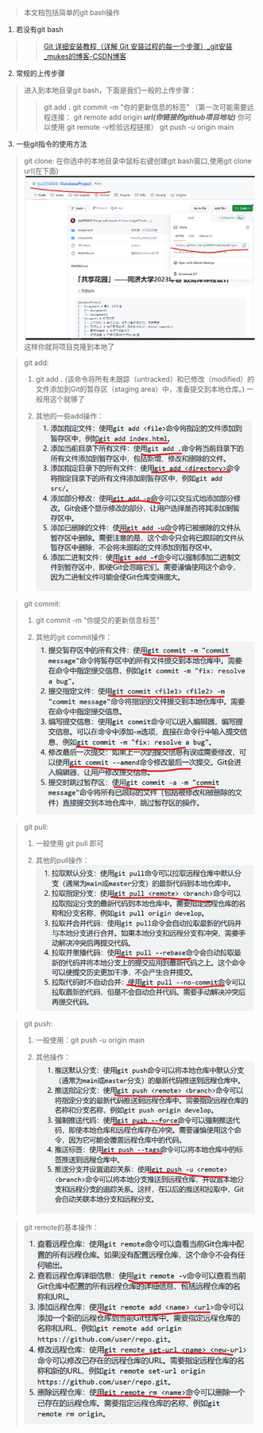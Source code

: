 ﻿>本文档包括简单的git bash操作
1.  若没有git bash
 >>[Git 详细安装教程（详解 Git 安装过程的每一个步骤）_git安装_mukes的博客-CSDN博客](https://blog.csdn.net/mukes/article/details/115693833)

2.  常规的上传步骤
>进入到本地目录git bash，下面是我们一般的上传步骤：
>>git add **.**
>>git commit -m "你的更新信息的标签"
>>（第一次可能需要远程连接：
>>git remote add origin ***url(你链接的github项目地址)***
>>你可以使用 git remote -v检验远程链接）
>>git push -u origin main

3. 一些git指令的使用方法
>git clone:
>在你选中的本地目录中鼠标右键创建git bash窗口,使用git clone url(在下面)
>![克隆需要的链接地址](./imgs/1.png)
>这样你就将项目克隆到本地了

>git add:
>1. git add **.**         	(该命令将所有未跟踪（untracked）和已修改（modified）的文件添加到Git的暂存区（staging area）中，准备提交到本地仓库。) 一般用这个就够了
>
>2. 其他的一些add操作：
>![add操作](./imgs/2.png)

>git commit:
>1. git commit -m "你提交的更新信息标签"
>
>2. 其他的git commit操作：
>![commit操作](./imgs/3.png)

>git pull:
>1. 一般使用 git pull 即可
>
>2. 其他的pull操作：
>![pull操作](./imgs/4.png)

>git push:
>1. 一般使用：git push -u origin main
>
>2. 其他操作：
>![push操作](./imgs/5.png)

>git remote的基本操作：
>![remote操作](./imgs/6.png)
